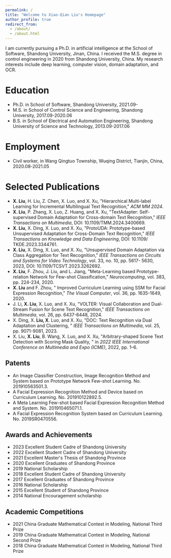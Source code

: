 ```yaml
---
permalink: /
title: "Welcome to Xiao-Qian Liu's Homepage"
author_profile: true
redirect_from: 
  - /about/
  - /about.html
---
```


I am currently pursuing a Ph.D. in artificial intelligence at the School of Software, Shandong University, Jinan, China. I received the M.S. degree in control engineering in 2020 from Shandong University, China. My research interests include deep learning, computer vision, domain adaptation, and OCR.


Education
======
* Ph.D. in School of Software, Shandong University, 2021.09-
* M.S. in School of Control Science and Engineering, Shandong University, 2017.09-2020.06
* B.S. in School of Electrical and Automation Engineering, Shandong University of Science and Technology, 2013.09-2017.06

Employment
======
* Civil worker, in Wang Qingtuo Township, Wuqing District, Tianjin, China, 2020.08-2021.05

Selected Publications
======
*  **X. Liu**, H. Liu, Z. Chen, X. Luo, and X. Xu, "Hierarchical Multi-label Learning for Incremental Multilingual Text Recognition," *ACM MM 2024*.
*  **X. Liu**, P. Zhang, X. Luo, Z. Huang, and X. Xu, "TextAdapter: Self-supervised Domain Adaptation for Cross-domain Text Recognition," *IEEE Transactions on Multimedia*, DOI: 10.1109/TMM.2024.3400669.
*  **X. Liu**, X. Ding, X. Luo, and X. Xu, "ProtoUDA: Prototype-based Unsupervised Adaptation for Cross-Domain Text Recognition," *IEEE Transactions on Knowledge and Data Engineering*, DOI: 10.1109/ TKDE.2023.3344761.
*  **X. Liu**, X. Ding, X. Luo, and X. Xu, "Unsupervised Domain Adaptation via Class Aggregation for Text Recognition," *IEEE Transactions on Circuits and Systems for Video Technology*, vol. 33, no. 10, pp. 5617- 5630, 2023, DOI: 10.1109/TCSVT.2023.3262692.
*  **X. Liu**, F. Zhou, J. Liu, and L. Jiang, "Meta-Learning based Prototype-relation Network for Few-shot Classification," *Neurocomputing*, vol. 383, pp. 224-234, 2020.
*  **X. Liu** and F. Zhou, " Improved Curriculum Learning using SSM for Facial Expression Recognition," *The Visual Computer*, vol. 36, pp. 1635-1649, 2020.
*  J. Li, **X. Liu**, X. Luo, and X. Xu, "VOLTER: Visual Collaboration and Dual-Stream Fusion for Scene Text Recognition," *IEEE Transactions on Multimedia*, vol. 26, pp. 6437-6448, 2024.
*  X. Ding, X. **Liu, X**. Luo, and X. Xu, "DOC: Text Recognition via Dual Adaptation and Clustering, " *IEEE Transactions on Multimedia*, vol. 25, pp. 9071-9081, 2023.
*  X. Liu, **X. Liu**, B. Wang, X. Luo, and X. Xu, "Arbitrary-shaped Scene Text Detection with Scoring Mask Quality, " in *2022 IEEE International Conference on Multimedia and Expo (ICME)*, 2022, pp. 1–6.


Patents
------
*  An Image Classifier Construction, Image Recognition Method and System based on Prototype Network Few-shot Learning. No. 201910563501.3.
*  A Facial Expression Recognition Method and Device based on Curriculum Learning. No. 201910122892.5.
*  A Meta Learning Few-shot based Facial Expression Recognition Method and System. No. 201910465071.1.
*  A Facial Expression Recognition System based on Curriculum Learning. No. 2019SR0470556.

Awards and Achievements
------
* 2023   Excellent Student Cadre of Shandong University
* 2022   Excellent Student Cadre of Shandong University
* 2021   Excellent Master's Thesis of Shandong Province
* 2020   Excellent Graduates of Shandong Province
* 2019   National Scholarship
* 2018   Excellent Student Cadre of Shandong University
* 2017   Excellent Graduates of Shandong Province
* 2016   National Scholarship
* 2015   Excellent Student of Shandong Province
* 2014   National Encouragement scholarship

Academic Competitions
------
* 2021   China Graduate Mathematical Contest in Modeling,    National Third Prize
* 2019   China Graduate Mathematical Contest in Modeling,    National Second Prize
* 2018   China Graduate Mathematical Contest in Modeling,    National Third Prize
